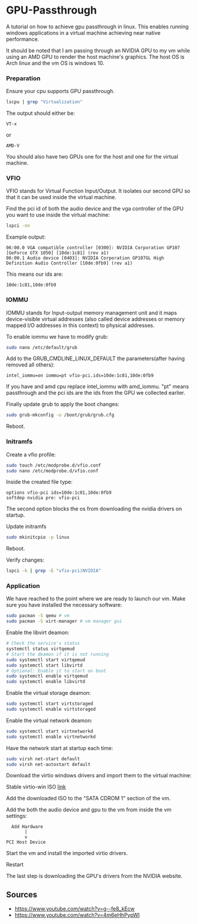 # GPU-Passthrough
A tutorial on how to achieve gpu passthrough in linux. This enables running windows applications in a virtual machine achieving near native performance.

It should be noted that I am passing through an NVIDIA GPU to my vm while using an AMD GPU to render the host machine's graphics. The host OS is Arch linux and the vm OS is windows 10.

### Preparation
Ensure your cpu supports GPU passthrough.
```bash
lscpu | grep "Virtualization"
```
The output should either be:
```
VT-x
```
or
```
AMD-V
```
You should also have two GPUs one for the host and one for the virtual machine.

### VFIO
VFIO stands for Virtual Function Input/Output. It isolates our second GPU so that it can be used 
inside the virtual machine.

Find the pci id of both the audio device and the vga controller of the GPU you want to use inside the virtual machine:
```bash
lspci -nn
```
Example output:
```
06:00.0 VGA compatible controller [0300]: NVIDIA Corporation GP107 [GeForce GTX 1050] [10de:1c81] (rev a1)
06:00.1 Audio device [0403]: NVIDIA Corporation GP107GL High Definition Audio Controller [10de:0fb9] (rev a1)
```
This means our ids are:
```
10de:1c81,10de:0fb9
```

### IOMMU
IOMMU stands for Input-output memory management unit and it maps device-visible virtual addresses
(also called device addresses or memory mapped I/O addresses in this context) to physical addresses.

To enable iommu we have to modify grub:
```bash
sudo nano /etc/default/grub
```
Add to the GRUB_CMDLINE_LINUX_DEFAULT the parameters(after having removed all others):
```
intel_iommu=on iommu=pt vfio-pci.ids=10de:1c81,10de:0fb9
```
If you have and amd cpu replace intel_iommu with amd_iommu. "pt" means passthrough and the pci ids are the ids from the GPU we collected earlier.

Finally update grub to apply the boot changes:
```bash
sudo grub-mkconfig -o /boot/grub/grub.cfg
```
Reboot.

### Initramfs
Create a vfio profile:
```bash
sudo touch /etc/modprobe.d/vfio.conf
sudo nano /etc/modprobe.d/vfio.conf
```
Inside the created file type:
```
options vfio-pci ids=10de:1c81,10de:0fb9
softdep nvidia pre: vfio-pci
```
The second option blocks the os from downloading the nvidia drivers on startup.

Update initramfs 
```bash
sudo mkinitcpio -p linux
```
Reboot.

Verify changes:
```bash
lspci -k | grep -E "vfio-pci|NVIDIA"
```


### Application
We have reached to the point where we are ready to launch our vm. Make sure you have installed the necessary software:
```bash
sudo pacman -S qemu # vm
sudo pacman -S virt-manager # vm manager gui
```

Enable the libvirt deamon:
```bash
# Check the service's status
systemctl status virtqemud
# Start the deamon if it is not running
sudo systemctl start virtqemud
sudo systemctl start libvirtd
# Optional: Enable it to start on boot
sudo systemctl enable virtqemud
sudo systemctl enable libvirtd
```
Enable the virtual storage deamon:
```bash
sudo systemctl start virtstoraged
sudo systemctl enable virtstoraged
```
Enable the virtual network deamon:
```bash
sudo systemctl start virtnetworkd
sudo systemctl enable virtnetworkd
```
Have the network start at startup each time:
```bash
sudo virsh net-start default
sudo virsh net-autostart default
```

Download the virtio windows drivers and import them to the virtual machine:

Stable virtio-win ISO [link](https://github.com/virtio-win/virtio-win-pkg-scripts/blob/master/README.md)

Add the downloaded ISO to the "SATA CDROM 1" section of the vm.

Add the both the audio device and gpu to the vm from inside the vm settings:
```
  Add Hardware
       |
       v
PCI Host Device
```
Start the vm and install the imported virtio drivers.

Restart

The last step is downloading the GPU's drivers from the NVIDIA website. 

Sources
-------
- https://www.youtube.com/watch?v=g--fe8_kEcw
- https://www.youtube.com/watch?v=4m6eHhPypWI